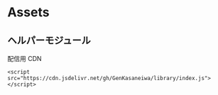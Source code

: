 # Assets

## ヘルパーモジュール

配信用 CDN
```
<script src="https://cdn.jsdelivr.net/gh/GenKasaneiwa/library/index.js"></script>
```